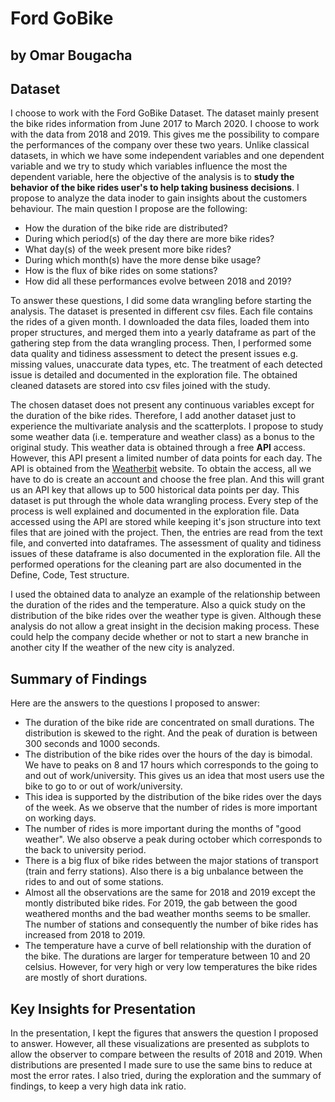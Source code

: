 # Ford GoBike
## by Omar Bougacha


## Dataset

I choose to work with the Ford GoBike Dataset. The dataset mainly present the bike rides information from June 2017 to March 2020. I choose to work with the data from 2018 and 2019. This gives me the possibility to compare the performances of the company over these two years. Unlike classical datasets, in which we have some independent variables and one dependent variable and we try to study which variables influence the most the dependent variable, here the objective of the analysis is to **study the behavior of the bike rides user's to help taking business decisions**. I propose to analyze the data inoder to gain insights about the customers behaviour. The main question I propose are the following: 
- How the duration of the bike ride are distributed? 
- During which period(s) of the day there are more bike rides? 
- What day(s) of the week present more bike rides?
- During which month(s) have the more dense bike usage? 
- How is the flux of bike rides on some stations? 
- How did all these performances evolve between 2018 and 2019? 

To answer these questions, I did some data wrangling before starting the analysis. The dataset is presented in different csv files. Each file contains the rides of a given month. I downloaded the data files, loaded them into proper structures, and merged them into a yearly dataframe as part of the gathering step from the data wrangling process. Then, I performed some data quality and tidiness assessment to detect the present issues e.g. missing values, unaccurate data types, etc. The treatment of each detected issue is detailed and documented in the exploration file. The obtained cleaned datasets are stored into csv files joined with the study. 

The chosen dataset does not present any continuous variables except for the duration of the bike rides. Therefore, I add another dataset just to experience the multivariate analysis and the scatterplots. I propose to study some weather data (i.e. temperature and weather class) as a bonus to the original study. This weather data is obtained through a free **API** access. However, this API present a limited number of data points for each day. The API is obtained from the [Weatherbit](https://www.weatherbit.io/api) website. To obtain the access, all we have to do is create an account and choose the free plan. And this will grant us an API key that allows up to 500 historical data points per day. This dataset is put through the whole data wrangling process. Every step of the process is well explained and documented in the exploration file. Data accessed using the API are stored while keeping it's json structure into text files that are joined with the project. Then, the entries are read from the text file, and converted into dataframes. The assessment of quality and tidiness issues of these dataframe is also documented in the exploration file. All the performed operations for the cleaning part are also documented in the Define, Code, Test structure. 

I used the obtained data to analyze an example of the relationship between the duration of the rides and the temperature. Also a quick study on the distribution of the bike rides over the weather type is given. Although these analysis do not allow a great insight in the decision making process. These could help the company decide whether or not to start a new branche in another city If the weather of the new city is analyzed. 




## Summary of Findings

Here are the answers to the questions I proposed to answer: 
- The duration of the bike ride are concentrated on small durations. The distribution is skewed to the right. And the peak of duration is between 300 seconds and 1000 seconds.
- The distribution of the bike rides over the hours of the day is bimodal. We have to peaks on 8 and 17 hours which corresponds to the going to and out of work/university. This gives us an idea that most users use the bike to go to or out of work/university.
- This idea is supported by the distribution of the bike rides over the days of the week. As we observe that the number of rides is more important on working days. 
- The number of rides is more important during the months of "good weather". We also observe a peak during october which corresponds to the back to university period. 
- There is a big flux of bike rides between the major stations of transport (train and ferry stations). Also there is a big unbalance between the rides to and out of some stations. 
- Almost all the observations are the same for 2018 and 2019 except the montly distributed bike rides. For 2019, the gab between the good weathered months and the bad weather months seems to be smaller. The number of stations and consequently the number of bike rides has increased from 2018 to 2019. 
- The temperature have a curve of bell relationship with the duration of the bike. The durations are larger for temperature between 10 and 20 celsius. However, for very high or very low temperatures the bike rides are mostly of short durations. 


## Key Insights for Presentation

In the presentation, I kept the figures that answers the question I proposed to answer. However, all these visualizations are presented as subplots to allow the observer to compare between the results of 2018 and 2019. When distributions are presented I made sure to use the same bins to reduce at most the error rates. I also tried, during the exploration and the summary of findings, to keep a very high data ink ratio. 

